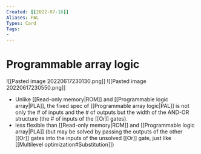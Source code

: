 ```yaml
---
Created: [[2022-07-16]]
Aliases: PAL
Types: Card
Tags: 
- 
---
```

# Programmable array logic
![[Pasted image 20220617230130.png]]
![[Pasted image 20220617230550.png]]
- Unlike [[Read-only memory|ROM]] and [[Programmable logic array|PLA]], the fixed spec of [[Programmable array logic|PAL]] is not only the # of inputs and the # of outputs but the width of the AND-OR structure (the # of inputs of the [[Or]] gates). 
- less flexible than [[Read-only memory|ROM]] and [[Programmable logic array|PLA]] (but may be solved by passing the outputs of the other [[Or]] gates into the inputs of the unsolved [[Or]] gate, just like [[Multilevel optimization#Substitution]])
